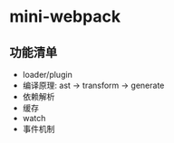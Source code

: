 # mini-webpack

## 功能清单

- loader/plugin
- 编译原理: ast -> transform -> generate
- 依赖解析
- 缓存
- watch
- 事件机制